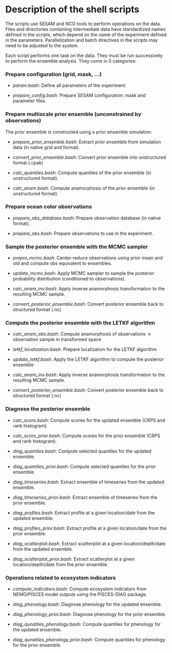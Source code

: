 # Description of the shell scripts

The scripts use SESAM and NCO tools to perform operations on the data. Files and directories containing intermediate data have standardized names defined in the scripts, which depend on the name of the experiment defined in the parameters. Parallelization and batch directives in the scripts may need to be adjusted to the system.

Each script performs one task on the data. They must be run successively to perform the ensemble analysis. They come in 5 categories:

### Prepare configuration (grid, mask, ...)

 * <i>param.bash</i>: Define all parameters of the experiment.

 * <i>prepare_config.bash</i>: Prepare SESAM configuration: mask and parameter files.

### Prepare multiscale prior ensemble (unconstrained by observations)

 The prior ensemble is constructed using a prior ensemble simulation:

 * <i>prepare_prior_ensemble.bash</i>: Extract prior ensemble from simulation data (in native grid and format).

 * <i>convert_prior_ensemble.bash</i>: Convert prior ensemble into unstructured format (.cpak)

 * <i>calc_quantiles.bash</i>: Compute quantiles of the prior ensemble (in unstructured format).

 * <i>calc_anam.bash</i>: Compute anamorphosis of the prior ensemble (in unstructured format).

### Prepare ocean color observations

 * <i>prepare_obs_database.bash</i>: Prepare observation database (in native format).

 * <i>prepare_obs.bash</i>: Prepare observations to use in the experiment.

### Sample the posterior ensemble with the MCMC sampler

 * <i>prepro_mcmc.bash</i>: Center-reduce observations using prior mean and std and compute obs equivalent to ensembles.

 * <i>update_mcmc.bash</i>: Apply MCMC sampler to sample the posterior probability distribution (conditioned to observations).

 * <i>calc_anam_inv.bash</i>: Apply inverse anamorphosis transformation to the resulting MCMC sample.

 * <i>convert_posterior_ensemble.bash</i>: Convert posterior ensemble back to structured format (.nc)

### Compute the posterior ensemble with the LETKF algorithm

 * <i>calc_anam_obs.bash</i>: Compute anamorphosis of observations -> observation sample in transformed space

 * <i>letkf_localization.bash</i>: Prepare localization for the LETKF algorithm

 * <i>update_letkf.bash</i>: Apply the LETKF algorithm to compute the posterior ensemble

 * <i>calc_anam_inv.bash</i>: Apply inverse anamorphosis transformation to the resulting MCMC sample.

 * <i>convert_posterior_ensemble.bash</i>: Convert posterior ensemble back to structured format (.nc)

### Diagnose the posterior ensemble

 * <i>calc_score.bash</i>: Compute scores for the updated ensemble (CRPS and rank histogram).

 * <i>calc_score_prior.bash</i>: Compute scores for the prior ensemble (CRPS and rank histogram).

 * <i>diag_quantiles.bash</i>: Compute selected quantiles for the updated ensemble.

 * <i>diag_quantiles_prior.bash</i>: Compute selected quantiles for the prior ensemble.

 * <i>diag_timeseries.bash</i>: Extract ensemble of timeseries from the updated ensemble.

 * <i>diag_timeseries_prior.bash</i>: Extract ensemble of timeseries from the prior ensemble.

 * <i>diag_profiles.bash</i>: Extract profile at a given location/date from the updated ensemble.

 * <i>diag_profiles_prior.bash</i>: Extract profile at a given location/date from the prior ensemble.

 * <i>diag_scatterplot.bash</i>: Extract scatterplot at a given location/depth/date from the updated ensemble.

 * <i>diag_scatterplot_prior.bash</i>: Extract scatterplot at a given location/depth/date from the prior ensemble.

### Operations related to ecosystem indicators

 * <i>compute_indicators.bash</i>: Compute ecosystem indicators from NEMO/PISCES model outputs using the PISCES-DIAG package.

 * <i>diag_phenology.bash</i>: Diagnose phenology for the updated ensemble.

 * <i>diag_phenology_prior.bash</i>: Diagnose phenology for the prior ensemble.

 * <i>diag_qunatiles_phenology.bash</i>: Compute quantiles for phenology for the updated ensemble.

 * <i>diag_qunatiles_phenology_prior.bash</i>: Compute quantiles for phenology for the prior ensemble.

